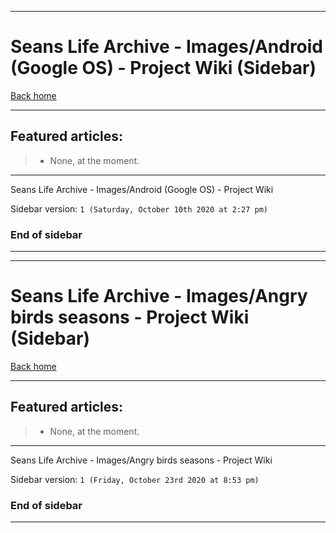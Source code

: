 
***

# Seans Life Archive - Images/Android (Google OS) - Project Wiki (Sidebar)

[Back home](https://github.com/seanpm2001/SeansLifeArchive_Images_Android_-Google_OS-/wiki/)

***

## Featured articles:

> * None, at the moment.

***

Seans Life Archive - Images/Android (Google OS) - Project Wiki

Sidebar version: `1 (Saturday, October 10th 2020 at 2:27 pm)`

### End of sidebar

***


***

# Seans Life Archive - Images/Angry birds seasons - Project Wiki (Sidebar)

[Back home](https://github.com/seanpm2001/SeansLifeArchive_Images_Angry-birds-seasons/wiki/)

***

## Featured articles:

> * None, at the moment.

***

Seans Life Archive - Images/Angry birds seasons - Project Wiki

Sidebar version: `1 (Friday, October 23rd 2020 at 8:53 pm)`

### End of sidebar

***

